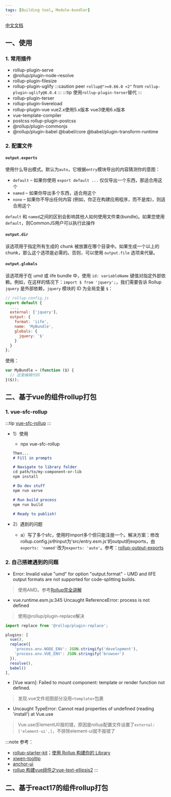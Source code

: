 ```yaml
---
tags: [Building tool, Module-bundler]
---
```


[中文文档](https://www.rollupjs.com/)

## 一、使用
### 1. 常用插件
- rollup-plugin-serve
- @rollup/plugin-node-resolve
- rollup-plugin-filesize
- rollup-plugin-uglify
:::caution
peer `rollup@">=0.66.0 <2"` from `rollup-plugin-uglify@6.0.4`
:::
:::tip
使用`rollup-plugin-terser`替代
:::
- rollup-plugin-terser
- rollup-plugin-livereload
- rollup-plugin-vue vue2.x使用5.x版本 vue3使用6.x版本
- vue-template-compiler
- postcss rollup-plugin-postcss
- @rollup/plugin-commonjs
- @rollup/plugin-babel @babel/core @babel/plugin-transform-runtime

### 2. 配置文件
#### `output.exports`
使用什么导出模式。默认为`auto`，它根据`entry`模块导出的内容猜测你的意图：
- `default` – 如果你使用 `export default ...` 仅仅导出一个东西，那适合用这个
- `named` – 如果你导出多个东西，适合用这个
- `none` – 如果你不导出任何内容 (例如，你正在构建应用程序，而不是库)，则适合用这个

`default` 和 `named`之间的区别会影响其他人如何使用文件束(bundle)。如果您使用`default`，则CommonJS用户可以执行此操作

#### `output.dir`
该选项用于指定所有生成的 chunk 被放置在哪个目录中。如果生成一个以上的 chunk，那么这个选项是必需的。否则，可以使用 `output.file` 选项来代替。

#### `output.globals`
该选项用于在 umd 或 iife bundle 中，使用 `id: variableName` 键值对指定外部依赖。例如，在这样的情况下：`import $ from 'jquery';`，我们需要告诉 Rollup `jquery` 是外部依赖，`jquery` 模块的 ID 为全局变量 `$`：
```js title="rollup.config.js"
// rollup.config.js
export default {
  ...,
  external: ['jquery'],
  output: {
    format: 'iife',
    name: 'MyBundle',
    globals: {
      jquery: '$'
    }
  }
};
```
使用：
```js
var MyBundle = (function ($) {
  // 这里编辑代码
}($));
```

## 二、基于vue的组件rollup打包
### 1. vue-sfc-rollup
:::tip
[vue-sfc-rollup](https://www.npmjs.com/package/vue-sfc-rollup)
:::
- 1）使用
  - npx vue-sfc-rollup
  ```markdown
  Then...
  # Fill in prompts

  # Navigate to library folder
  cd path/to/my-component-or-lib
  npm install

  # Do dev stuff
  npm run serve

  # Run build process
  npm run build

  # Ready to publish!
  ```

- 2）遇到的问题
  - a）写了多个sfc，使用时import多个但只能注册一个。解决方案：修改rollup.config.js中input为'src/entry.esm.js'的output的exports，由`exports: 'named'`改为`exports: 'auto'`。参考：[rollup-output-exports](https://www.rollupjs.com/guide/big-list-of-options)

### 2. 自己搭建遇到的问题
- Error: Invalid value "umd" for option "output.format" - UMD and IIFE output formats are not supported for code-splitting builds.
> 使用AMD。参考[Rollup完全讲解](https://juejin.cn/post/7041874432360448037#heading-29)

- vue.runtime.esm.js:345 Uncaught ReferenceError: process is not defined
> 使用@rollup/plugin-replace解决
```js
import replace from '@rollup/plugin-replace';

plugins: [
  vue(),
  replace({
    'process.env.NODE_ENV': JSON.stringify('development'),
    'process.env.VUE_ENV': JSON.stringify('browser')
  }),
  resolve(),
  babel()
],
```

- [Vue warn]: Failed to mount component: template or render function not defined.
> 发现.vue文件视图部分没用`<template>`包裹

- Uncaught TypeError: Cannot read properties of undefined (reading 'install') at Vue.use
> Vue.use(ElementUI)报的错，原因是rollup配置文件设置了`external: ['element-ui',]`，不排除element-ui就不报错了

:::note
参考：
- [rollup-starter-kit](https://github.com/leohxj/rollup-starter-kit)；[使用 Rollup 构建你的 Library](https://zhuanlan.zhihu.com/p/34218678)
- [xiwen-tooltip](https://github.com/li1164267803/xiwen-tooltip)
- [anchor-ui](https://github.com/jackluson/anchor-ui)
- [rollup 构建vue组件之vue-text-ellipsis2](https://zhuanlan.zhihu.com/p/529869657)
:::

## 二、基于react17的组件rollup打包
